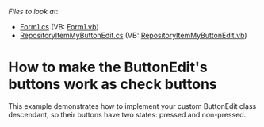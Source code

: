 <!-- default file list -->
*Files to look at*:

* [Form1.cs](./CS/Form1.cs) (VB: [Form1.vb](./VB/Form1.vb))
* [RepositoryItemMyButtonEdit.cs](./CS/RepositoryItemMyButtonEdit.cs) (VB: [RepositoryItemMyButtonEdit.vb](./VB/RepositoryItemMyButtonEdit.vb))
<!-- default file list end -->
# How to make the ButtonEdit's buttons work as check buttons


<p>This example demonstrates how to implement your custom ButtonEdit class descendant, so their buttons have two states: pressed and non-pressed.</p>

<br/>


